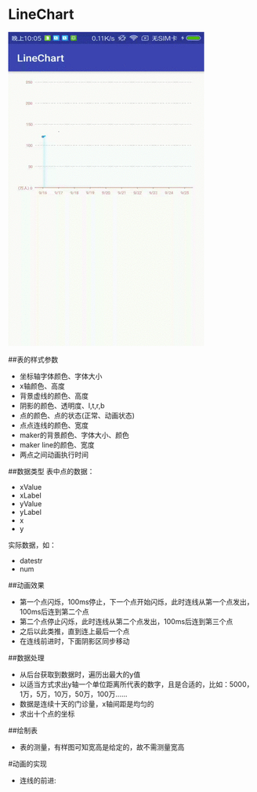 # LineChart
![linechart.gif](https://github.com/jinxiyang/LineChart/blob/master/gif/linechart.gif)

##表的样式参数

* 坐标轴字体颜色、字体大小
* x轴颜色、高度
* 背景虚线的颜色、高度
* 阴影的颜色、透明度、l,t,r,b
* 点的颜色、点的状态(正常、动画状态)
* 点点连线的颜色、宽度
* maker的背景颜色、字体大小、颜色
* maker line的颜色、宽度
* 两点之间动画执行时间


##数据类型
表中点的数据：

* xValue
* xLabel
* yValue
* yLabel
* x
* y

实际数据，如：

* datestr
* num

##动画效果
* 第一个点闪烁，100ms停止，下一个点开始闪烁，此时连线从第一个点发出，100ms后连到第二个点
* 第二个点停止闪烁，此时连线从第二个点发出，100ms后连到第三个点
* 之后以此类推，直到连上最后一个点
* 在连线前进时，下面阴影区同步移动

##数据处理
* 从后台获取到数据时，遍历出最大的y值
* 以适当方式求出y轴一个单位距离所代表的数字，且是合适的，比如：5000，1万，5万，10万，50万，100万……
* 数据是连续十天的门诊量，x轴间距是均匀的
* 求出十个点的坐标

##绘制表
* 表的测量，有样图可知宽高是给定的，故不需测量宽高


#动画的实现
* 连线的前进:

